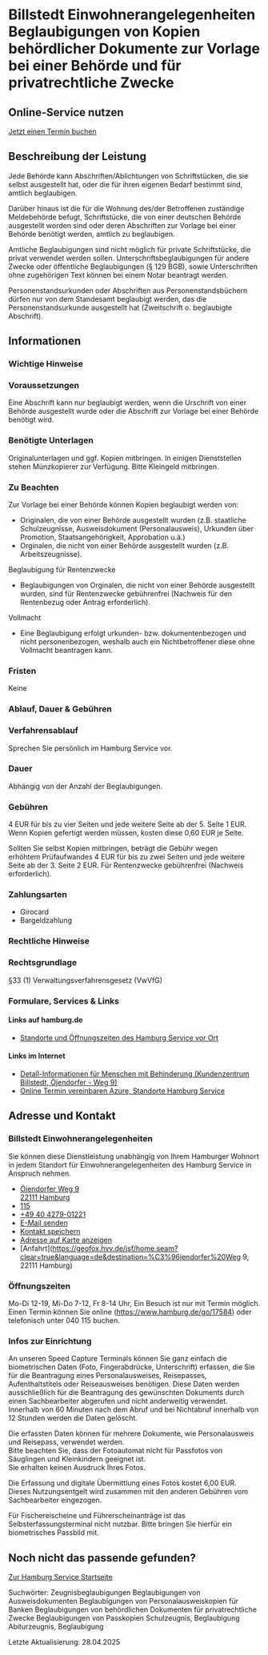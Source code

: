 




Billstedt Einwohnerangelegenheiten Beglaubigungen von Kopien behördlicher Dokumente zur Vorlage bei einer Behörde und für privatrechtliche Zwecke
=================================================================================================================================================

Online-Service nutzen
---------------------

[Jetzt einen Termin buchen](https://driveport.de/termine/?MA=1)

Beschreibung der Leistung
-------------------------

Jede Behörde kann Abschriften/Ablichtungen von Schriftstücken, die sie selbst ausgestellt hat, oder die für ihren eigenen Bedarf bestimmt sind, amtlich beglaubigen.

Darüber hinaus ist die für die Wohnung des/der Betroffenen zuständige Meldebehörde befugt, Schriftstücke, die von einer deutschen Behörde ausgestellt worden sind oder deren Abschriften zur Vorlage bei einer Behörde benötigt werden, amtlich zu beglaubigen.

Amtliche Beglaubigungen sind nicht möglich für private Schriftstücke, die privat verwendet werden sollen. Unterschriftsbeglaubigungen für andere Zwecke oder öffentliche Beglaubigungen (§ 129 BGB), sowie Unterschriften ohne zugehörigen Text können bei einem Notar beantragt werden.

Personenstandsurkunden oder Abschriften aus Personenstandsbüchern dürfen nur von dem Standesamt beglaubigt werden, das die Personenstandsurkunde ausgestellt hat (Zweitschrift o. beglaubigte Abschrift).

Informationen
-------------

### Wichtige Hinweise

### Voraussetzungen

Eine Abschrift kann nur beglaubigt werden, wenn die Urschrift von einer Behörde ausgestellt wurde oder die Abschrift zur Vorlage bei einer Behörde benötigt wird.

### Benötigte Unterlagen

Originalunterlagen und ggf. Kopien mitbringen. In einigen Dienststellen stehen Münzkopierer zur Verfügung. Bitte Kleingeld mitbringen.

### Zu Beachten

Zur Vorlage bei einer Behörde können Kopien beglaubigt werden von:

* Originalen, die von einer Behörde ausgestellt wurden (z.B. staatliche Schulzeugnisse, Ausweisdokument (Personalausweis), Urkunden über Promotion, Staatsangehörigkeit, Approbation u.ä.)
* Orginalen, die nicht von einer Behörde ausgestellt wurden (z.B. Arbeitszeugnisse).

Beglaubigung für Rentenzwecke

* Beglaubigungen von Orginalen, die nicht von einer Behörde ausgestellt wurden, sind für Rentenzwecke gebührenfrei (Nachweis für den Rentenbezug oder Antrag erforderlich).

Vollmacht

* Eine Beglaubigung erfolgt urkunden- bzw. dokumentenbezogen und nicht personenbezogen, weshalb auch ein Nichtbetroffener diese ohne Vollmacht beantragen kann.

### Fristen

Keine

### Ablauf, Dauer & Gebühren

### Verfahrensablauf

Sprechen Sie persönlich im Hamburg Service vor.

### Dauer

Abhängig von der Anzahl der Beglaubigungen.

### Gebühren

4 EUR für bis zu vier Seiten und jede weitere Seite ab der 5. Seite 1 EUR. Wenn Kopien gefertigt werden müssen, kosten diese 0,60 EUR je Seite.  
  
Sollten Sie selbst Kopien mitbringen, beträgt die Gebühr wegen erhöhtem Prüfaufwandes 4 EUR für bis zu zwei Seiten und jede weitere Seite ab der 3. Seite 2 EUR. Für Rentenzwecke gebührenfrei (Nachweis erforderlich).

### Zahlungsarten

* Girocard
* Bargeldzahlung

### Rechtliche Hinweise

### Rechtsgrundlage

§33 (1) Verwaltungsverfahrensgesetz (VwVfG)

### Formulare, Services & Links

#### Links auf hamburg.de

* [Standorte und Öffnungszeiten des Hamburg Service vor Ort](https://www.hamburg.de/go/17584)

#### Links im Internet

* [Detail-Informationen für Menschen mit Behinderung (Kundenzentrum Billstedt, Öjendorfer - Weg 9)](https://geofox.hvv.de/jsf/showMobiInformation.seam?id=2613)
* [Online Termin vereinbaren Azure, Standorte Hamburg Service](https://driveport.de/termine/?MA=1)

Adresse und Kontakt
-------------------

### Billstedt Einwohnerangelegenheiten

Sie können diese Dienstleistung unabhängig von Ihrem Hamburger Wohnort in jedem Standort für Einwohnerangelegenheiten des Hamburg Service in Anspruch nehmen.

* [Öjendorfer Weg 9   
  22111 Hamburg](#)
* [115](tel:+4940115 "115")
* [+49 40 4279-01221](tel:+4940427901221 "+49 40 4279-01221")
* [E-Mail senden](mailto:e.billstedt@hamburgservice.de)
* [Kontakt speichern](//iason.hamburg.de/befi/info/vcard/111094196/ "Kontakt speichern")
* [Adresse auf Karte anzeigen](#)
* [Anfahrt](https://geofox.hvv.de/jsf/home.seam?clear=true&language=de&destination=%C3%96jendorfer%20Weg 9, 22111 Hamburg)

### Öffnungszeiten

Mo-Di 12-19, Mi-Do 7-12, Fr 8-14 Uhr, Ein Besuch ist nur mit Termin möglich. Einen Termin können Sie online (https://www.hamburg.de/go/17584) oder telefonisch unter 040 115 buchen.

### Infos zur Einrichtung

An unseren Speed Capture Terminals können Sie ganz einfach die biometrischen Daten (Foto, Fingerabdrücke, Unterschrift) erfassen, die Sie für die Beantragung eines Personalausweises, Reisepasses, Aufenthaltstitels oder Reiseausweises benötigen. Diese Daten werden ausschließlich für die Beantragung des gewünschten Dokuments durch einen Sachbearbeiter abgerufen und nicht anderweitig verwendet. Innerhalb von 60 Minuten nach dem Abruf und bei Nichtabruf innerhalb von 12 Stunden werden die Daten gelöscht.  
  
Die erfassten Daten können für mehrere Dokumente, wie Personalausweis und Reisepass, verwendet werden.  
Bitte beachten Sie, dass der Fotoautomat nicht für Passfotos von Säuglingen und Kleinkindern geeignet ist.  
Sie erhalten keinen Ausdruck Ihres Fotos.  
  
Die Erfassung und digitale Übermittlung eines Fotos kostet 6,00 EUR. Dieses Nutzungsentgelt wird zusammen mit den anderen Gebühren vom Sachbearbeiter eingezogen.  
  
Für Fischereischeine und Führerscheinanträge ist das Selbsterfassungsterminal nicht nutzbar. Bitte bringen Sie hierfür ein biometrisches Passbild mit.

Noch nicht das passende gefunden?
---------------------------------

 [Zur Hamburg Service Startseite](/service/)

Suchwörter: Zeugnisbeglaubigungen Beglaubigungen von Ausweisdokumenten Beglaubigungen von Personalausweiskopien für Banken Beglaubigungen von behördlichen Dokumenten für privatrechtliche Zwecke Beglaubigungen von Passkopien Schulzeugnis, Beglaubigung Abiturzeugnis, Beglaubigung

Letzte Aktualisierung: 28.04.2025


